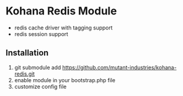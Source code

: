 Kohana Redis Module
===================

- redis cache driver with tagging support
- redis session support

Installation
------------

1. git submodule add https://github.com/mutant-industries/kohana-redis.git
2. enable module in your bootstrap.php file
3. customize config file
